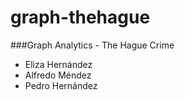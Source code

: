 # graph-thehague
###Graph Analytics - The Hague Crime

- Eliza Hernández
- Alfredo Méndez
- Pedro Hernández
